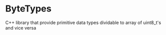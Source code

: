 # ByteTypes
 C++ library that provide primitive data types dividable to array of uint8_t's and vice versa

